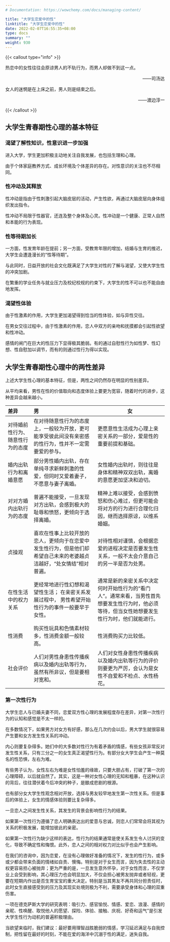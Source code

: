```yaml
---
# Documentation: https://wowchemy.com/docs/managing-content/

title: "大学生恋爱中的性"
linktitle: "大学生恋爱中的性"
date: 2022-02-07T16:55:35+08:00
type: docs
summary: ""
weight: 930
---
```


<!--more-->

{{< callout type="info" >}}

热恋中的女性往往会原谅男人的不轨行为，而男人却做不到这一点。

<p align="right">——司汤达</p>

女人的迷惘是在上床之前，男人则是结束之后。

<p align="right">——渡边淳一</p>

{{< /callout >}}

## 大学生青春期性心理的基本特征

### 渴望了解性知识，性意识进一步加强

进入大学，学生更加积极主动地关注自我发展，也包括生理和心理。

由于个体家庭教养方式、成长环境及个体差异的存在。对性意识的关注也不尽相同。

### 性冲动及其释放

性冲动是指由于性刺激引起大脑皮层的活动，产生性欲，再通过大脑皮层向身体组织发出指令。

性冲动不局限于性器官，还连及整个身体及心灵。性冲动是一个健康、正常人自然和本能的行为表现。

### 性等待期加长

一方面，性发育年龄在提前；另一方面，受教育年限的增加，结婚与生育的推迟，大学生会遭逢漫长的“性等待期”。

与此同时，日益开放的社会文化既满足了大学生对性的了解与渴望，又使大学生性的冲突加剧。

在繁重的学业任务与就业压力及校纪校规的约束下，大学生的性不可以也不能自由地发挥。

### 渴望性体验

由于性激素的作用，大学生更加渴望得到恰当的性体验，如与异性交往。

在男女交往过程中，由于性激素的作用，恋人中双方的亲吻和抚摸都会引起性欲望和性冲动。

感情的闸门在巨大的性压力下显得极其脆弱。有的通过自慰性行为如性梦、性幻想、性自慰加以调节，而有的则通过性行为得以实现。

## 大学生青春期性心理中的两性差异

上述大学生性心理的基本特征，但是，两性之间仍然存在明显的性别差异。

从平均来看，男性在性的价值取向和态度体验上要更为宽容，随着时代的进步，这种差异会越来越小。

| 差异                             | 男                                                           | 女                                                           |
| :------------------------------- | :----------------------------------------------------------- | ------------------------------------------------------------ |
| 对待婚前性行为、随意性行为的态度 | 在对待随意性行为的态度上，一般较为开放，更可能享受彼此间没有亲密感的性行为，性并不一定需要爱的参与。 | 更愿意性生活成为心理上亲密关系的一部分，爱是性的重要前提和基础。 |
| 婚内出轨行为和离婚意愿           | 部分男性婚内出轨，存在单纯寻求新鲜刺激的性爱，但同时又爱着妻子，不愿意与妻子离婚。 | 女性婚内出轨时，则往往是身体和精神双双出轨，离婚的意愿更加坚决和迫切。 |
| 对对方婚内出轨行为的态度         | 普遍不能接受，一旦发现对方出轨，会感到极大的耻辱和愤怒，更倾向于选择离婚。 | 精神上难以接受，会感到愤怒和伤心难过，但更可能会将对方的行为进行合理化归因，继而选择原谅，以维系婚姻。 |
| 贞操观                           | 喜欢在性事上比较开放的恋人，更倾向于在恋爱中发生性行为，但是他们却希望自己未来的老婆越贞洁越好，“处女情结”相对普遍。 | 对待性相对谨慎，会根据恋爱的进程决定是否要发生性关系，一般不太会介意自己的另一半是否为处男。 |
| 在性生活中的权力关系             | 更经常地进行性幻想和渴望性生活； 在亲密关系发展过程中， 男性希望开始性行为的事件一般要早于女性。 | 通常是新的亲密关系中决定何时开始性行为的“看门人”。通常来看，当男性首先想要发生性行为时，他必须等待，但当女性她想要发生性行为时，他们就能进行。 |
| 性消费                           | 购买性玩具和色情素材较多，性消费金额一般较高。               | 性消费购买力比较低。                                         |
| 社会评价                         | 人们对男性身患性传播疾病以及婚内出轨等行为，虽然有所非议，但是要相对宽和。 | 人们对女性身患性传播疾病以及婚内出轨等行为的评价则要更为严厉，会认为是女性不自爱和不检点、水性杨花。 |

### 第一次性行为

大学生恋人与已婚夫妻不同，恋爱双方性心理的发展程度存在差异，对第一次性行为的认知和感觉是不太一样的。

在多数情况下，如果男方对女方有好感，那么在几次约会以后，男大学生就很容易产生要和女方发生性关系的冲动。

内心则要复杂得多。她们中的大多数对性行为有着矛盾的情感，有些女孩非常反对发生性关系，只有三分之一的女生真正渴望性行为。有部分女大学生会产生一种莫名的性恐惧，左右为难。

有些男子认为，女性左右为难是女性怕羞的缘故，只要大胆占有，打破了第一次的心理障碍，以后就自然了。其实，这是一种对女性心理的无知和粗暴，在这种认识的背后，往往潜伏着今后冲突的种子，是酿成悲剧的根源。

也有部分女大学生性观念相对开放，选择与男友较早地发生第一次性关系。但是事后的体验上，女生的情感体验则要比复杂得多。

一旦恋人之间发生性关系，其发生的背景会影响性行为的结果。

如果第一次性行为遵循了恋人明确表达出的爱意与忠诚，则恋人们常常会将其视为关系的积极发展，能增加彼此的亲密。

如果第一次性行为缺少这样的表达，性行为的结果通常是使关系发生令人讨厌的变化，导致不确定性和悔恨。此外，恋人之间的相对权力对比似乎也会产生影响。

在我们的咨询中，因为恋爱，在没有心理做好准备的情况下，发生的性行为，或多或少都会带来负面的情绪如自责、懊悔。特别是对于女生而言，因为失去性的主动权更容易担心被抛弃；更为严重的是，一旦发生意外怀孕，对于女性而言，不仅学业上会受到影响，其心理压力也会明显加大，不仅会担心被男友抛弃或者轻视，更要在短期内作出是否生育宝宝的重大决定。特别是当其男友不再共同分担责任时，此时女生直接感受到的压力及其现实处境则极为不利，需要承受身体和心理的双重伤害。

一项在德克萨斯大学的研究表明：吸引力、感官愉悦、情感、爱恋、浪漫、感情的亲昵、性唤醒、取悦他人的愿望、探险、体验、接触、庆祝、好奇和运气”是引发大学生性行为动机的普遍积极理由。

当欲望来临时，我们建议：最好要用理智战胜脆弱的情感，学习延迟满足与自我控制，把性留在最好的时刻，不能在爱的海洋中沉溺于性的满足，迷失自我。